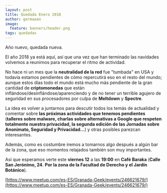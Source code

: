 ```yaml
---
layout: post
title: Quedada Enero 2018
author: germaaan
image:
  feature: banners/header.png
tags: quedadas
---
```


Año nuevo, quedada nueva.

El año 2018 ya está aquí, así que una vez que han terminado las navidades volvemos a reunirnos para recuperar el ritmo de actividad.

No hace ni un mes que la **neutralidad de la red** fue "tumbada" en USA y todavía estamos pendientes de cómo repercutirá eso en el resto del mundo; aunque estos días todo el mundo está mucho más pendiente de la gran cantidad de **criptomonedas** que están inflándose/desinflándose/aparenciendo y de no tener un terrible agujero de seguridad en sus procesadores por culpa de **Meltdown** y **Spectre**.

La idea es volver a juntarnos para descutir todos los temás de actualidad y comentar sobre __las próximas actividades que tenemos pendientes__ (__talleres sobre malware, charlas sobre alternativas a Google que respeten totalmente nuestra privacidad, la segunda edición de las Jornadas sobre Anonimato, Seguridad y Privacidad...__) y otras posibles parezcan interesantes.

Además, como es costumbre iremos a tomarnos algo después a algún bar de la zona, que eso momentos relajados también son muy importantes.

Así que esperamos verte este **viernes 12** a las **19:00** en **Café Baraka** (**Calle San Jerónimo, 24**. __Por la zona de la Facultad de Derecho y el Jardín Botánico__).


[https://www.meetup.com/es-ES/Granada-Geek/events/246621679/](https://www.meetup.com/es-ES/Granada-Geek/events/246621679/)
